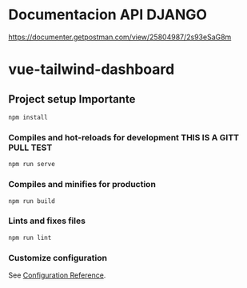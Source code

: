 # Documentacion API DJANGO

https://documenter.getpostman.com/view/25804987/2s93eSaG8m

# vue-tailwind-dashboard

## Project setup  Importante
```
npm install   
```

### Compiles and hot-reloads for development  THIS IS A GITT PULL TEST
```
npm run serve
```

### Compiles and minifies for production
```
npm run build
```

### Lints and fixes files
```
npm run lint
```

### Customize configuration
See [Configuration Reference](https://cli.vuejs.org/config/).
